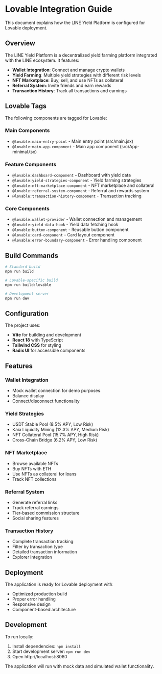 # Lovable Integration Guide

This document explains how the LINE Yield Platform is configured for Lovable deployment.

## Overview

The LINE Yield Platform is a decentralized yield farming platform integrated with the LINE ecosystem. It features:

- **Wallet Integration**: Connect and manage crypto wallets
- **Yield Farming**: Multiple yield strategies with different risk levels
- **NFT Marketplace**: Buy, sell, and use NFTs as collateral
- **Referral System**: Invite friends and earn rewards
- **Transaction History**: Track all transactions and earnings

## Lovable Tags

The following components are tagged for Lovable:

### Main Components
- `@lovable:main-entry-point` - Main entry point (src/main.jsx)
- `@lovable:main-app-component` - Main app component (src/App-minimal.tsx)

### Feature Components
- `@lovable:dashboard-component` - Dashboard with yield data
- `@lovable:yield-strategies-component` - Yield farming strategies
- `@lovable:nft-marketplace-component` - NFT marketplace and collateral
- `@lovable:referral-system-component` - Referral and rewards system
- `@lovable:transaction-history-component` - Transaction tracking

### Core Components
- `@lovable:wallet-provider` - Wallet connection and management
- `@lovable:yield-data-hook` - Yield data fetching hook
- `@lovable:button-component` - Reusable button component
- `@lovable:card-component` - Card layout component
- `@lovable:error-boundary-component` - Error handling component

## Build Commands

```bash
# Standard build
npm run build

# Lovable-specific build
npm run build:lovable

# Development server
npm run dev
```

## Configuration

The project uses:
- **Vite** for building and development
- **React 18** with TypeScript
- **Tailwind CSS** for styling
- **Radix UI** for accessible components

## Features

### Wallet Integration
- Mock wallet connection for demo purposes
- Balance display
- Connect/disconnect functionality

### Yield Strategies
- USDT Stable Pool (8.5% APY, Low Risk)
- Kaia Liquidity Mining (12.3% APY, Medium Risk)
- NFT Collateral Pool (15.7% APY, High Risk)
- Cross-Chain Bridge (6.2% APY, Low Risk)

### NFT Marketplace
- Browse available NFTs
- Buy NFTs with ETH
- Use NFTs as collateral for loans
- Track NFT collections

### Referral System
- Generate referral links
- Track referral earnings
- Tier-based commission structure
- Social sharing features

### Transaction History
- Complete transaction tracking
- Filter by transaction type
- Detailed transaction information
- Explorer integration

## Deployment

The application is ready for Lovable deployment with:
- Optimized production build
- Proper error handling
- Responsive design
- Component-based architecture

## Development

To run locally:
1. Install dependencies: `npm install`
2. Start development server: `npm run dev`
3. Open http://localhost:8080

The application will run with mock data and simulated wallet functionality.

